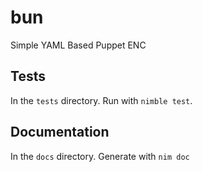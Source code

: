 # bun

Simple YAML Based Puppet ENC

## Tests

In the `tests` directory. Run with `nimble test`.

## Documentation

In the `docs` directory. Generate with `nim doc`
